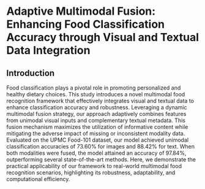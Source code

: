# Adaptive Multimodal Fusion: Enhancing Food Classification Accuracy through Visual and Textual Data Integration

## Introduction
Food classification plays a pivotal role in promoting personalized and healthy dietary choices. This study introduces a novel multimodal food recognition framework that effectively integrates visual and textual data to enhance classification accuracy and robustness. Leveraging a dynamic multimodal fusion strategy, our approach adaptively combines features from unimodal visual inputs and complementary textual metadata. This fusion mechanism maximizes the utilization of informative content while mitigating the adverse impact of missing or inconsistent modality data. Evaluated on the UPMC Food-101 dataset, our model achieved unimodal classification accuracies of 73.60% for images and 88.42% for text. When both modalities were fused, the model attained an accuracy of 97.84%, outperforming several state-of-the-art methods. Here, we demonstrate the practical applicability of our framework to real-world multimodal food recognition scenarios, highlighting its robustness, adaptability, and computational efficiency.

